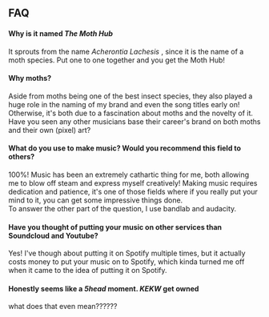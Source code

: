 <h2> FAQ </h2>

<h4> Why is it named <em> The Moth Hub </em> </h4>
<p> It sprouts from the name <em> Acherontia Lachesis </em>, since it is the name of a moth species. Put one to one together and you get the Moth Hub! </p>

<h4> Why moths? </h4>
<p> Aside from moths being one of the best insect species, they also played a huge role in the naming of my brand and even the song titles early on! Otherwise, it's both due to a fascination about moths and the novelty of it. Have you seen any other musicians base their career's brand on both moths and their own (pixel) art?  </p>

<h4> What do you use to make music? Would you recommend this field to others? </h4>
<p> 100%! Music has been an extremely cathartic thing for me, both allowing me to blow off steam and express myself creatively! Making music requires dedication and patience, it's one of those fields where if you really put your mind to it, you can get some impressive things done. <br>
  To answer the other part of the question, I use bandlab and audacity. </p>
  
<h4> Have you thought of putting your music on other services than Soundcloud and Youtube?</h4>
<p>Yes! I've though about putting it on Spotify multiple times, but it actually costs money to put your music on to Spotify, which kinda turned me off when it came to the idea of putting it on Spotify.</p>

<h4> Honestly seems like a <em> 5head </em> moment. <em> KEKW </em> get owned </h4>
<p> what does that even mean?????? </p>

